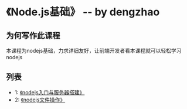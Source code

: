 # 《Node.js基础》 -- by dengzhao


## 为何写作此课程


本课程为nodejs基础，力求详细友好，让前端开发者看本课程就可以轻松学习nodejs


## 列表

* 1: [《nodejs入门与服务器搭建》](https://github.com/dzfrontend/nodejs/tree/master/1.nodejs%E5%85%A5%E9%97%A8%E4%B8%8E%E6%9C%8D%E5%8A%A1%E5%99%A8%E6%90%AD%E5%BB%BA)
* 2: [《nodejs文件操作》](https://github.com/dzfrontend/nodejs/tree/master/2.nodejs%E6%96%87%E4%BB%B6%E6%93%8D%E4%BD%9C)



